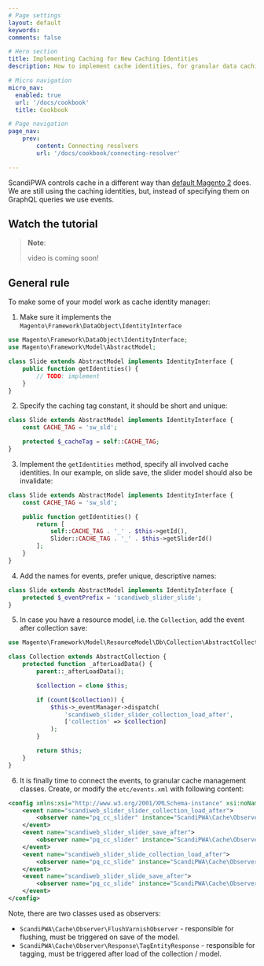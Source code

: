 ```yaml
---
# Page settings
layout: default
keywords:
comments: false

# Hero section
title: Implementing Caching for New Caching Identities
description: How to implement cache identities, for granular data caching!

# Micro navigation
micro_nav:
  enabled: true
  url: '/docs/cookbook'
  title: Cookbook

# Page navigation
page_nav:
    prev:
        content: Connecting resolvers
        url: '/docs/cookbook/connecting-resolver'

---
```


ScandiPWA controls cache in a different way than [default Magento 2](https://devdocs.magento.com/guides/v2.3/graphql/develop/create-graphqls-file.html#query-caching) does. We are still using the caching identities, but, instead of specifying them on GraphQL queries we use events.

## Watch the tutorial

> **Note**:
>
> video is coming soon!

## General rule

To make some of your model work as cache identity manager:

1. Make sure it implements the `Magento\Framework\DataObject\IdentityInterface`

```php
use Magento\Framework\DataObject\IdentityInterface;
use Magento\Framework\Model\AbstractModel;

class Slide extends AbstractModel implements IdentityInterface {
    public function getIdentities() {
        // TODO: implement
    }
}
```

2. Specify the caching tag constant, it should be short and unique:

```php
class Slide extends AbstractModel implements IdentityInterface {
    const CACHE_TAG = 'sw_sld';

    protected $_cacheTag = self::CACHE_TAG;
}
```

3. Implement the `getIdentities` method, specify all involved cache identities. In our example, on slide save, the slider model should also be invalidate:

```php
class Slide extends AbstractModel implements IdentityInterface {
    const CACHE_TAG = 'sw_sld';

    public function getIdentities() {
        return [
            self::CACHE_TAG . '_' . $this->getId(),
            Slider::CACHE_TAG . '_' . $this->getSliderId()
        ];
    }
}
```

4. Add the names for events, prefer unique, descriptive names:

```php
class Slide extends AbstractModel implements IdentityInterface {
    protected $_eventPrefix = 'scandiweb_slider_slide';
}
```

5. In case you have a resource model, i.e. the `Collection`, add the event after collection save:

```php
use Magento\Framework\Model\ResourceModel\Db\Collection\AbstractCollection;

class Collection extends AbstractCollection {
    protected function _afterLoadData() {
        parent::_afterLoadData();

        $collection = clone $this;

        if (count($collection)) {
            $this->_eventManager->dispatch(
                'scandiweb_slider_slider_collection_load_after',
                ['collection' => $collection]
            );
        }

        return $this;
    }
}
```

6. It is finally time to connect the events, to granular cache management classes. Create, or modify the `etc/events.xml` with following content:

```xml
<config xmlns:xsi="http://www.w3.org/2001/XMLSchema-instance" xsi:noNamespaceSchemaLocation="urn:magento:framework:Event/etc/events.xsd">
    <event name="scandiweb_slider_slider_collection_load_after">
        <observer name="pq_cc_slider" instance="ScandiPWA\Cache\Observer\Response\TagEntityResponse"/>
    </event>
    <event name="scandiweb_slider_slider_save_after">
        <observer name="pq_cc_slider" instance="ScandiPWA\Cache\Observer\FlushVarnishObserver"/>
    </event>
    <event name="scandiweb_slider_slide_collection_load_after">
        <observer name="pq_cc_slide" instance="ScandiPWA\Cache\Observer\Response\TagEntityResponse"/>
    </event>
    <event name="scandiweb_slider_slide_save_after">
        <observer name="pq_cc_slide" instance="ScandiPWA\Cache\Observer\FlushVarnishObserver"/>
    </event>
</config>
```

Note, there are two classes used as observers:

- `ScandiPWA\Cache\Observer\FlushVarnishObserver` - responsible for flushing, must be triggered on save of the model.
- `ScandiPWA\Cache\Observer\Response\TagEntityResponse` - responsible for tagging, must be triggered after load of the collection / model.



